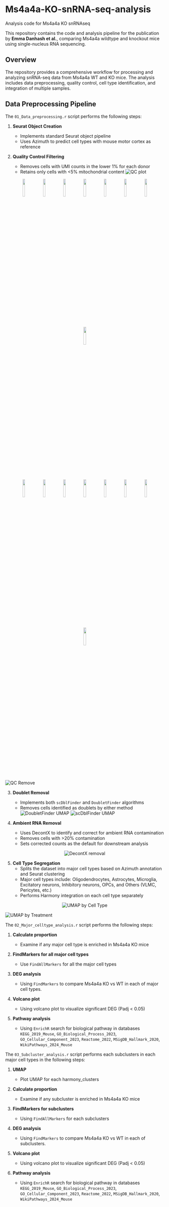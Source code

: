 # Ms4a4a-KO-snRNA-seq-analysis

Analysis code for Ms4a4a KO snRNAseq

This repository contains the code and analysis pipeline for the publication by **Emma Danhash et al.**, comparing Ms4a4a wildtype and knockout mice using single-nucleus RNA sequencing.

## Overview

The repository provides a comprehensive workflow for processing and analyzing snRNA-seq data from Ms4a4a WT and KO mice. The analysis includes data preprocessing, quality control, cell type identification, and integration of multiple samples.

## Data Preprocessing Pipeline

The `01_Data_preprocessing.r` script performs the following steps:

1. **Seurat Object Creation**
   - Implements standard Seurat object pipeline
   - Uses Azimuth to predict cell types with mouse motor cortex as reference

2. **Quality Control Filtering**
   - Removes cells with UMI counts in the lower 1% for each donor
   - Retains only cells with <5% mitochondrial content
![QC plot](Readme_figures/1-2/2025-04-05_MS4A_KO_mice_before_QC_merged.png)
<p align="center">
   <img src="Readme_figures/1-2/UMI_histogram_5XFAD4A-35.png" width="12%"/>
   <img src="Readme_figures/1-2/UMI_histogram_5XFAD4A-42.png" width="12%"/>
   <img src="Readme_figures/1-2/UMI_histogram_5XFAD4A-47.png" width="12%"/>
   <img src="Readme_figures/1-2/UMI_histogram_5XFAD4A-53.png" width="12%"/>
   <img src="Readme_figures/1-2/UMI_histogram_5XFAD4A-54.png" width="12%"/>
   <img src="Readme_figures/1-2/UMI_histogram_5XFAD4A-57.png" width="12%"/>
   <img src="Readme_figures/1-2/UMI_histogram_5XFAD4A-59.png" width="12%"/>
   <img src="Readme_figures/1-2/UMI_histogram_5XFAD4A-60.png" width="12%"/>
</p>

<p align="center">
   <img src="Readme_figures/1-2/UMI_histogram_5XFAD4A-66.png" width="12%"/>
   <img src="Readme_figures/1-2/UMI_histogram_5XFAD4A-70.png" width="12%"/>
   <img src="Readme_figures/1-2/UMI_histogram_5XFAD4A-73.png" width="12%"/>
   <img src="Readme_figures/1-2/UMI_histogram_5XFAD4A-75.png" width="12%"/>
   <img src="Readme_figures/1-2/UMI_histogram_Exp12_KO1_Hipp.png" width="12%"/>
   <img src="Readme_figures/1-2/UMI_histogram_Exp12_KO2_Hipp.png" width="12%"/>
   <img src="Readme_figures/1-2/UMI_histogram_Exp12_WT1_Hipp.png" width="12%"/>
   <img src="Readme_figures/1-2/UMI_histogram_Exp12_WT2_Hipp.png" width="12%"/>
</p>

![QC Remove](Readme_figures/1-2/2025-04-05_UMAP_MS4A_KO_mice_QC_filtering.png)

3. **Doublet Removal**
   - Implements both `scDblFinder` and `DoubletFinder` algorithms
   - Removes cells identified as doublets by either method
![DoubletFinder UMAP](Readme_figures/1-3/MS4A_KO_mice_umap_DoubletFinder.png)
![scDblFinder UMAP](Readme_figures/1-3/MS4A_KO_mice_umap_scDblFinder.png)

4. **Ambient RNA Removal**
   - Uses DecontX to identify and correct for ambient RNA contamination
   - Removes cells with >20% contamination
   - Sets corrected counts as the default for downstream analysis

<p align="center">
  <img src="Readme_figures/1-4/MS4A_KO_mice_umap_decontx_remove_0.2.png" alt="DecontX removal"/>
</p>

5. **Cell Type Segregation**
   - Splits the dataset into major cell types based on Azimuth annotation and Seurat clustering
   - Major cell types include: Oligodendrocytes, Astrocytes, Microglia, Excitatory neurons, Inhibitory neurons, OPCs, and Others (VLMC, Pericytes, etc.)
   - Performs Harmony integration on each cell type separately

<p align="center">
  <img src="Readme_figures/1-5/MS4A_KO_mice_umap_split_by_celltype.png" alt="UMAP by Cell Type"/>
</p>
  <img src="Readme_figures/1-5/MS4A_KO_mice_umap_split_by_treatment.png" alt="UMAP by Treatment"/>
</p>

The `02_Major_celltype_analysis.r` script performs the following steps:

1. **Calculate proportion**
   - Examine if any major cell type is enriched in Ms4a4a KO mice

2. **FindMarkers for all major cell types**
   - Use `FindAllMarkers` for all the major cell types

3. **DEG analysis**
   - Using `FindMarkers` to compare Ms4a4a KO vs WT in each of major cell types.

4. **Volcano plot**
   - Using volcano plot to visualize significant DEG (Padj < 0.05)

5. **Pathway analysis**
   - Using `EnrichR` search for biological pathway in databases `KEGG_2019_Mouse`, `GO_Biological_Process_2023`, `GO_Cellular_Component_2023`, `Reactome_2022`, `MSigDB_Hallmark_2020`, `WikiPathways_2024_Mouse` 

The `03_Subcluster_analysis.r` script performs each subclusters in each major cell types in the following steps:

1. **UMAP**
   - Plot UMAP for each harmony_clusters

2. **Calculate proportion**
   - Examine if any subcluster is enriched in Ms4a4a KO mice

3. **FindMarkers for subclusters**
   - Using `FindAllMarkers` for each subclusters

4. **DEG analysis**
   - Using `FindMarkers` to compare Ms4a4a KO vs WT in each of subclusters.

5. **Volcano plot**
   - Using volcano plot to visualize significant DEG (Padj < 0.05)

6. **Pathway analysis**
   - Using `EnrichR` search for biological pathway in databases `KEGG_2019_Mouse`, `GO_Biological_Process_2023`, `GO_Cellular_Component_2023`, `Reactome_2022`, `MSigDB_Hallmark_2020`, `WikiPathways_2024_Mouse` 
